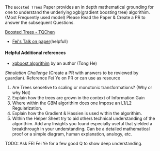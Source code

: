 
The `Boosted Trees` Paper provides an in depth mathematical grounding for one to understand the underlying xgb(gradient boosting tree)
algorithim. (Most Frequently used model) Please Read the Paper & Create a PR to answer the subsequent Questions. 

[Boosted Trees - TQChen](http://homes.cs.washington.edu/~tqchen/pdf/BoostedTree.pdf)
  * [Fei's Talk on paper](https://www.youtube.com/watch?v=031j956LzII)(helpfull)

#### Helpful Additional references
  * [xgboost algorithim](https://www.youtube.com/watch?v=X47SGnTMZIU) by an author (Tong He)

*Simulation Challenge* (Create a PR with answers to be reviewed by guardian). Reference Fei Ye on PR or can use as resource  
1) Are Trees sensetive to scaling or monotonic transformations? (Why or why Not)  
2) Explain how the trees are grown in the context of Information Gain  
3) Where within the GBM algorithim does one Impose an L1/L2 Regularization.  
4) Explain how the Gradient & Hassien is used within the algorithim.    
5) Within the Helper Sheet try to aid others technical understanding of the algorithim. 
   Add any Insights you found especially useful that yielded a breakthrough in your understanding. 
   Can be a detailed mathematical proof or a simple diagram, human explanation, analogy, etc.  
  
TODO: Ask FEI Fei Ye for a few good Q to show deep understanding. 
